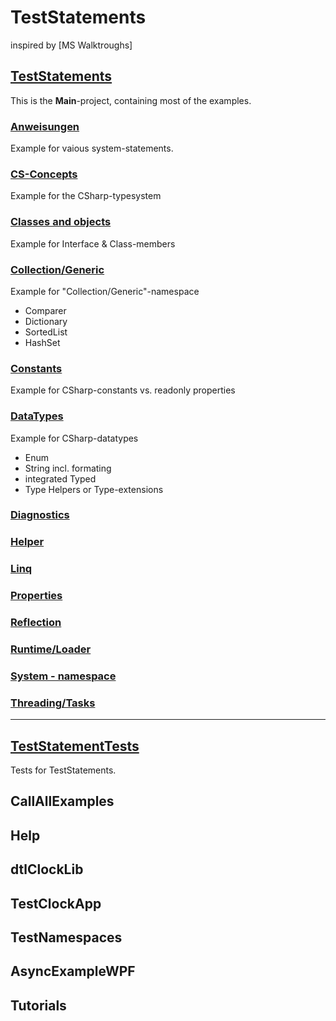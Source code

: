 # TestStatements
inspired by [MS Walktroughs] 

## [TestStatements](TestStatements)
This is the **Main**-project, containing most of the examples.

### [Anweisungen](TestStatements/Anweisungen)
Example for vaious system-statements.

### [CS-Concepts](TestStatements/CS_Concepts)
Example for the CSharp-typesystem

### [Classes and objects](TestStatements/ClassesAndObjects)
Example for Interface & Class-members

### [Collection/Generic](TestStatements/Collection/Generic)
Example for "Collection/Generic"-namespace
- Comparer
- Dictionary
- SortedList
- HashSet

### [Constants](TestStatements/Constants)
Example for CSharp-constants vs. readonly properties

### [DataTypes](TestStatements/DataTypes)
Example for CSharp-datatypes
- Enum
- String incl. formating
- integrated Typed
- Type Helpers  or  Type-extensions 

### [Diagnostics](TestStatements/Diagnostics)

### [Helper](TestStatements/Helper)

### [Linq](TestStatements/Linq)

### [Properties](TestStatements/Properties)

### [Reflection](TestStatements/Reflection)

### [Runtime/Loader](TestStatements/Runtime/Loader)

### [System - namespace](TestStatements/SystemNS)

### [Threading/Tasks](TestStatements/Threading/Tasks)

***
## [TestStatementTests](TestStatementTests)
Tests for TestStatements.

## CallAllExamples
## Help
## dtlClockLib
## TestClockApp
## TestNamespaces
## AsyncExampleWPF
## Tutorials
